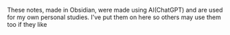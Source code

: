 These notes, made in Obsidian, were made using AI(ChatGPT) and are used for my own personal studies. I've put them on here so others may use them too if they like
